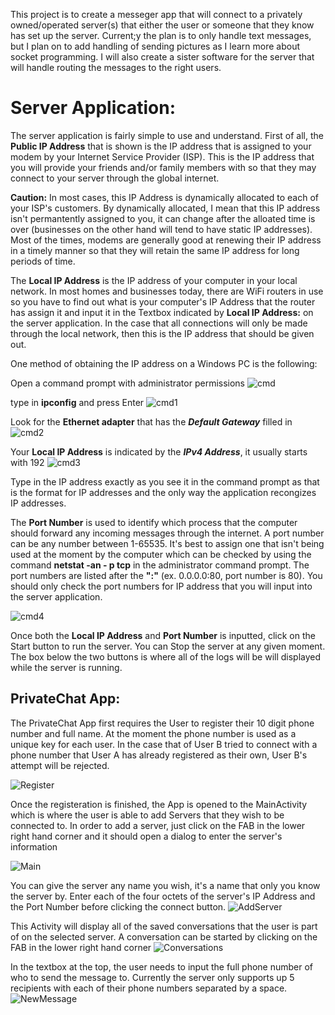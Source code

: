 This project is to create a messeger app that will connect to a privately owned/operated server(s) that either the user or someone
that they know has set up the server. Current;y the plan is to only handle text messages, but I plan on to add handling of sending
pictures as I learn more about socket programming. I will also create a sister software for the server that will handle routing the
messages to the right users.


# Server Application:
The server application is fairly simple to use and understand. First of all, the **Public IP Address** that is shown is the IP address that is assigned to your modem by your Internet Service Provider (ISP). This is the IP address that you will provide your friends and/or family members with so that they may connect to your server through the global internet. 

**Caution:** In most cases, this IP Address is dynamically allocated to each of your ISP's customers. By dynamically allocated, I mean that this IP address isn't permantently assigned to you, it can change after the alloated time is over (businesses on the other hand will tend to have static IP addresses). Most of the times, modems are generally good at renewing their IP address in a timely manner so that they will retain the same IP address for long periods of time. 

The **Local IP Address** is the IP address of your computer in your local network. In most homes and businesses today, there are WiFi routers in use so you have to find out what is your computer's IP Address that the router has assign it and input it in the Textbox indicated by **Local IP Address:** on the server application. In the case that all connections will only be made through the local network, then this is the IP address that should be given out.

One method of obtaining the IP address on a Windows PC is the following:

Open a command prompt with administrator permissions
![cmd](/Readmeimgs/cmd.png)

type in **ipconfig** and press Enter
![cmd1](/Readmeimgs/cmd1.png)

Look for the **Ethernet adapter** that has the ***Default Gateway*** filled in
![cmd2](/Readmeimgs/cmd2.png)

Your **Local IP Address** is indicated by the ***IPv4 Address***, it usually starts with 192
![cmd3](/Readmeimgs/cmd3.png)

Type in the IP address exactly as you see it in the command prompt as that is the format for IP addresses and the only way the application recongizes IP addresses.

The **Port Number** is used to identify which process that the computer should forward any incoming messages through the internet. A port number can be any number between 1-65535. It's best to assign one that isn't being used at the moment by the computer which can be checked by using the command **netstat -an - p tcp** in the administrator command prompt. The port numbers are listed after the **":"** (ex. 0.0.0.0:80, port number is 80). You should only check the port numbers for IP address that you will input into the server application.

![cmd4](/Readmeimgs/cmd4.png)

Once both the **Local IP Address** and **Port Number** is inputted, click on the Start button to run the server. You can Stop the server at any given moment. The box below the two buttons is where all of the logs will be will displayed while the server is running.

## PrivateChat App:
The PrivateChat App first requires the User to register their 10 digit phone number and full name. At the moment the phone number is used as a unique key for each user. In the case that of User B tried to connect with a phone number that User A has already registered as their own, User B's attempt will be rejected.

![Register](/Readmeimgs/Register.png)

Once the registeration is finished, the App is opened to the MainActivity which is where the user is able to add Servers that they wish to be connected to. In order to add a server, just click on the FAB in the lower right hand corner and it should open a dialog to enter the server's information

![Main](/Readmeimgs/Main.png)

You can give the server any name you wish, it's a name that only you know the server by. Enter each of the four octets of the server's IP Address and the Port Number before clicking the connect button.
![AddServer](/Readmeimgs/AddServer.png)

This Activity will display all of the saved conversations that the user is part of on the selected server. A conversation can be started by clicking on the FAB in the lower right hand corner
![Conversations](/Readmeimgs/Conversations.png)

In the textbox at the top, the user needs to input the full phone number of who to send the message to. Currently the server only supports up 5 recipients with each of their phone numbers separated by a space.
![NewMessage](/Readmeimgs/NewMessage.png)